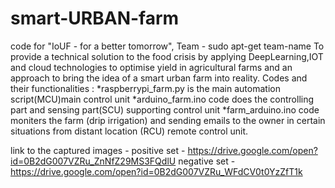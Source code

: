 # smart-URBAN-farm
code for "IoUF - for a better tomorrow", Team - sudo apt-get team-name
To provide a technical solution to the food crisis by applying DeepLearning,IOT and cloud technologies to optimise yield in agricultural farms and an approach to bring the idea of a smart urban farm into reality.
Codes and their functionalities :
*raspberrypi_farm.py is the main automation script(MCU)main control unit
*arduino_farm.ino code does the controlling part and sensing part(SCU) supporting control unit
*farm_arduino.ino code moniters the farm (drip irrigation) and sending emails to the owner in certain situations from  distant location 
(RCU) remote control unit.


link to the captured images - 
positive set -  https://drive.google.com/open?id=0B2dG007VZRu_ZnNfZ29MS3FQdlU
negative set -  https://drive.google.com/open?id=0B2dG007VZRu_WFdCV0t0YzZfT1k
